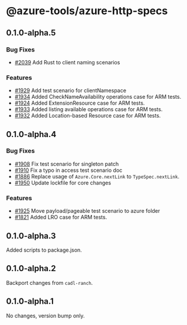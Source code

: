 # @azure-tools/azure-http-specs

## 0.1.0-alpha.5

### Bug Fixes

- [#2039](https://github.com/Azure/typespec-azure/pull/2039) Add Rust to client naming scenarios

### Features

- [#1929](https://github.com/Azure/typespec-azure/pull/1929) Add test scenario for clientNamespace
- [#1934](https://github.com/Azure/typespec-azure/pull/1934) Added CheckNameAvailability operations case for ARM tests.
- [#1924](https://github.com/Azure/typespec-azure/pull/1924) Added ExtensionResource case for ARM tests.
- [#1933](https://github.com/Azure/typespec-azure/pull/1933) Added listing available operations case for ARM tests.
- [#1932](https://github.com/Azure/typespec-azure/pull/1932) Added Location-based Resource case for ARM tests.


## 0.1.0-alpha.4

### Bug Fixes

- [#1908](https://github.com/Azure/typespec-azure/pull/1908) Fix test scenario for singleton patch
- [#1910](https://github.com/Azure/typespec-azure/pull/1910) Fix a typo in access test scenario doc
- [#1886](https://github.com/Azure/typespec-azure/pull/1886) Replace usage of  `Azure.Core.nextLink`  to `TypeSpec.nextLink`.
- [#1950](https://github.com/Azure/typespec-azure/pull/1950) Update lockfile for core changes

### Features

- [#1925](https://github.com/Azure/typespec-azure/pull/1925) Move payload/pageable test scenario to azure folder
- [#1821](https://github.com/Azure/typespec-azure/pull/1821) Added LRO case for ARM tests.


## 0.1.0-alpha.3

Added scripts to package.json.

## 0.1.0-alpha.2

Backport changes from `cadl-ranch`.

## 0.1.0-alpha.1

No changes, version bump only.
